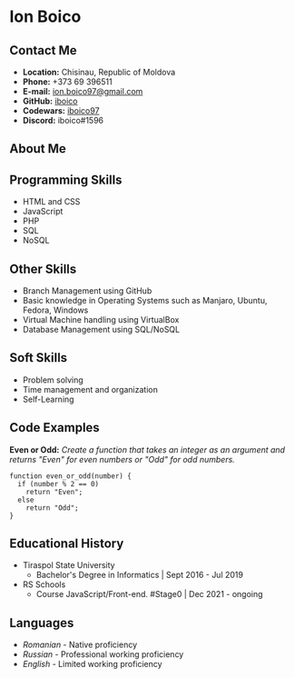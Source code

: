 # **Ion Boico**

## **Contact Me**

+  **Location:** Chisinau, Republic of Moldova
+  **Phone:** +373 69 396511
+  **E-mail:** ion.boico97@gmail.com
+  **GitHub:** [iboico](https://github.com/iboico)
+  **Codewars:** [iboico97](https://www.codewars.com/users/iboico97)
+  **Discord:** iboico#1596

## **About Me**


## **Programming Skills**
+ HTML and CSS
+ JavaScript
+ PHP
+ SQL
+ NoSQL

## **Other Skills**
+ Branch Management using GitHub
+ Basic knowledge in Operating Systems such as Manjaro, Ubuntu, Fedora, Windows
+ Virtual Machine handling using VirtualBox
+ Database Management using SQL/NoSQL

## **Soft Skills**
+ Problem solving
+ Time management and organization
+ Self-Learning

## **Code Examples**

**Even or Odd:** *Create a function that takes an integer as an argument and returns "Even" for even numbers or "Odd" for odd numbers.*
```
function even_or_odd(number) {
  if (number % 2 == 0)
    return "Even";
  else
    return "Odd";
}
```

## **Educational History**
+ Tiraspol State University
  - Bachelor's Degree in Informatics | Sept 2016 - Jul 2019
+ RS Schools 
  - Course JavaScript/Front-end. #Stage0 | Dec 2021 - ongoing
 
## **Languages**
+ *Romanian* - Native proficiency
+ *Russian* - Professional working proficiency
+ *English* - Limited working proficiency

